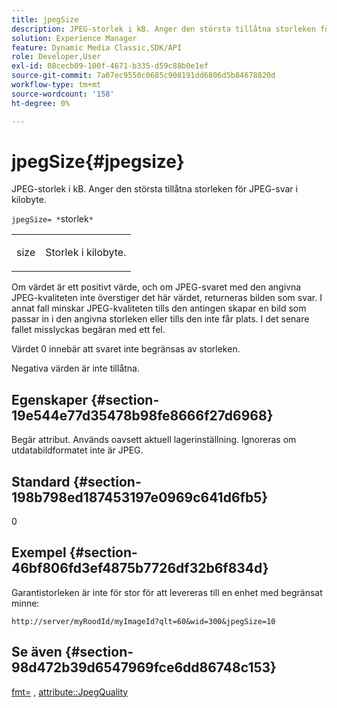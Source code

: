 ```yaml
---
title: jpegSize
description: JPEG-storlek i kB. Anger den största tillåtna storleken för JPEG-svar i kilobyte.
solution: Experience Manager
feature: Dynamic Media Classic,SDK/API
role: Developer,User
exl-id: 08cecb09-100f-4671-b335-d59c88b0e1ef
source-git-commit: 7a07ec9550c0685c908191dd6806d5b84678820d
workflow-type: tm+mt
source-wordcount: '158'
ht-degree: 0%

---
```


# jpegSize{#jpegsize}

JPEG-storlek i kB. Anger den största tillåtna storleken för JPEG-svar i kilobyte.

`jpegSize= *`storlek`*`

<table id="simpletable_EC2A8D8B65854B45B9CB184DA1069355"> 
 <tr class="strow"> 
  <td class="stentry"> <p><span class="codeph"> <span class="varname"> size</span></span> </p> </td> 
  <td class="stentry"> <p>Storlek i kilobyte. </p></td> 
 </tr> 
</table>

Om värdet är ett positivt värde, och om JPEG-svaret med den angivna JPEG-kvaliteten inte överstiger det här värdet, returneras bilden som svar. I annat fall minskar JPEG-kvaliteten tills den antingen skapar en bild som passar in i den angivna storleken eller tills den inte får plats. I det senare fallet misslyckas begäran med ett fel.

Värdet 0 innebär att svaret inte begränsas av storleken.

Negativa värden är inte tillåtna.

## Egenskaper {#section-19e544e77d35478b98fe8666f27d6968}

Begär attribut. Används oavsett aktuell lagerinställning. Ignoreras om utdatabildformatet inte är JPEG.

## Standard {#section-198b798ed187453197e0969c641d6fb5}

0

## Exempel {#section-46bf806fd3ef4875b7726df32b6f834d}

Garantistorleken är inte för stor för att levereras till en enhet med begränsat minne:

`http://server/myRoodId/myImageId?qlt=60&wid=300&jpegSize=10`

## Se även {#section-98d472b39d6547969fce6dd86748c153}

[fmt=](../../../../../is-api/http-ref/image-serving-api-ref/c-http-protocol-reference/c-command-reference/r-is-http-fmt.md#reference-cdf10043423b45ba9fe15157fb3ae37a) , [attribute::JpegQuality](../../../../../is-api/image-catalog/image-serving-api-ref/c-image-catalog-reference/c-attributes-reference/r-jpegquality.md#reference-4a879e7c46024c8a898a9fd226f9eb09)
